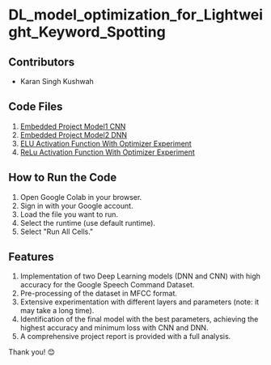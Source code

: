 # DL_model_optimization_for_Lightweight_Keyword_Spotting

## Contributors
- Karan Singh Kushwah

## Code Files
1. [Embedded Project Model1 CNN](#https://github.com/karansinghkushwah1/DL_model_optimization_for_Lightweight_Keyword_Spotting/blob/main/Embedded_project_MODEL1_CNN.ipynb)
2. [Embedded Project Model2 DNN](#)
3. [ELU Activation Function With Optimizer Experiment](#)
4. [ReLu Activation Function With Optimizer Experiment](#)

## How to Run the Code
1. Open Google Colab in your browser.
2. Sign in with your Google account.
3. Load the file you want to run.
4. Select the runtime (use default runtime).
5. Select "Run All Cells."

## Features
1. Implementation of two Deep Learning models (DNN and CNN) with high accuracy for the Google Speech Command Dataset.
2. Pre-processing of the dataset in MFCC format.
3. Extensive experimentation with different layers and parameters (note: it may take a long time).
4. Identification of the final model with the best parameters, achieving the highest accuracy and minimum loss with CNN and DNN.
5. A comprehensive project report is provided with a full analysis.

Thank you! 😊
